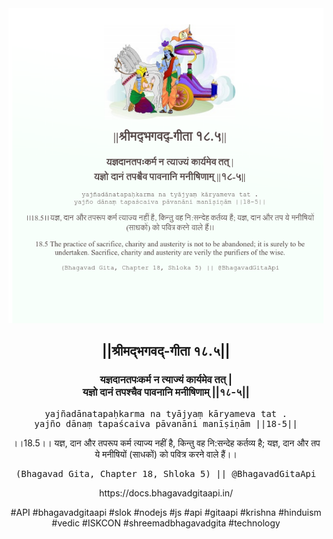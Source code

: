 <img src="../../asset/BG_18_5.png"/>
<center><h2>||श्रीमद्‍भगवद्‍-गीता १८.५||</h2>
<h3>यज्ञदानतपःकर्म न त्याज्यं कार्यमेव तत् |<br/>यज्ञो दानं तपश्चैव पावनानि मनीषिणाम् ||१८-५||</h3>
<pre>yajñadānatapaḥkarma na tyājyaṃ kāryameva tat .<br/>yajño dānaṃ tapaścaiva pāvanāni manīṣiṇām ||18-5||</pre>
<p>।।18.5।। यज्ञ, दान और तपरूप कर्म त्याज्य नहीं है, किन्तु वह नि:सन्देह कर्तव्य है; यज्ञ, दान और तप ये मनीषियों (साधकों) को पवित्र करने वाले हैं।।</p>
<pre>(Bhagavad Gita, Chapter 18, Shloka 5) || @BhagavadGitaApi</pre><p>https://docs.bhagavadgitaapi.in/</p><p>#API #bhagavadgitaapi #slok #nodejs #js #api #gitaapi #krishna #hinduism #vedic #ISKCON #shreemadbhagavadgita #technology</p></center>